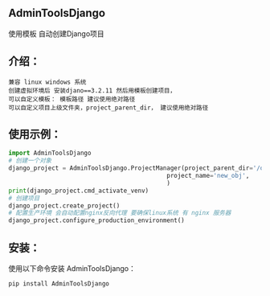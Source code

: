 ## AdminToolsDjango

使用模板 自动创建Django项目
## 介绍：
    兼容 linux windows 系统 
    创建虚拟环境后 安装djano==3.2.11 然后用模板创建项目，
    可以自定义模板： 模板路径 建议使用绝对路径
    可以自定义项目上级文件夹，project_parent_dir， 建议使用绝对路径
## 使用示例：
```python
import AdminToolsDjango
# 创建一个对象
django_project = AdminToolsDjango.ProjectManager(project_parent_dir='/obj_test/new_obj_parent',
                                            project_name='new_obj',
                                            )
print(django_project.cmd_activate_venv)
# 创建项目
django_project.create_project()
# 配置生产环境 会自动配置nginx反向代理 要确保linux系统 有 nginx 服务器
django_project.configure_production_environment() 
```

## 安装：
使用以下命令安装 AdminToolsDjango：
```shell
pip install AdminToolsDjango
```

